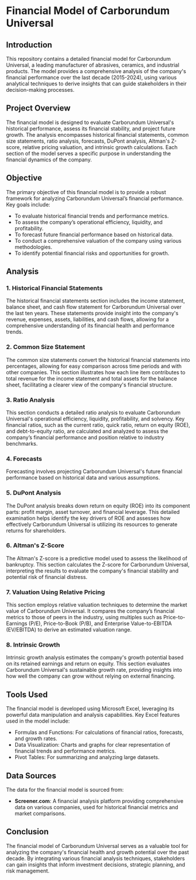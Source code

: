 # Financial Model of Carborundum Universal

## Introduction

This repository contains a detailed financial model for Carborundum Universal, a leading manufacturer of abrasives, ceramics, and industrial products. The model provides a comprehensive analysis of the company's financial performance over the last decade (2015-2024), using various analytical techniques to derive insights that can guide stakeholders in their decision-making processes.

## Project Overview

The financial model is designed to evaluate Carborundum Universal's historical performance, assess its financial stability, and project future growth. The analysis encompasses historical financial statements, common size statements, ratio analysis, forecasts, DuPont analysis, Altman's Z-score, relative pricing valuation, and intrinsic growth calculations. Each section of the model serves a specific purpose in understanding the financial dynamics of the company.

## Objective

The primary objective of this financial model is to provide a robust framework for analyzing Carborundum Universal’s financial performance. Key goals include:

- To evaluate historical financial trends and performance metrics.
- To assess the company’s operational efficiency, liquidity, and profitability.
- To forecast future financial performance based on historical data.
- To conduct a comprehensive valuation of the company using various methodologies.
- To identify potential financial risks and opportunities for growth.

## Analysis



### 1. Historical Financial Statements

The historical financial statements section includes the income statement, balance sheet, and cash flow statement for Carborundum Universal over the last ten years. These statements provide insight into the company's revenue, expenses, assets, liabilities, and cash flows, allowing for a comprehensive understanding of its financial health and performance trends.

### 2. Common Size Statement

The common size statements convert the historical financial statements into percentages, allowing for easy comparison across time periods and with other companies. This section illustrates how each line item contributes to total revenue for the income statement and total assets for the balance sheet, facilitating a clearer view of the company's financial structure.

### 3. Ratio Analysis

This section conducts a detailed ratio analysis to evaluate Carborundum Universal's operational efficiency, liquidity, profitability, and solvency. Key financial ratios, such as the current ratio, quick ratio, return on equity (ROE), and debt-to-equity ratio, are calculated and analyzed to assess the company’s financial performance and position relative to industry benchmarks.

### 4. Forecasts

Forecasting involves projecting Carborundum Universal's future financial performance based on historical data and various assumptions. 

### 5. DuPont Analysis

The DuPont analysis breaks down return on equity (ROE) into its component parts: profit margin, asset turnover, and financial leverage. This detailed examination helps identify the key drivers of ROE and assesses how effectively Carborundum Universal is utilizing its resources to generate returns for shareholders.

### 6. Altman's Z-Score

The Altman's Z-score is a predictive model used to assess the likelihood of bankruptcy. This section calculates the Z-score for Carborundum Universal, interpreting the results to evaluate the company's financial stability and potential risk of financial distress.

### 7. Valuation Using Relative Pricing

This section employs relative valuation techniques to determine the market value of Carborundum Universal. It compares the company’s financial metrics to those of peers in the industry, using multiples such as Price-to-Earnings (P/E), Price-to-Book (P/B), and Enterprise Value-to-EBITDA (EV/EBITDA) to derive an estimated valuation range.

### 8. Intrinsic Growth

Intrinsic growth analysis estimates the company's growth potential based on its retained earnings and return on equity. This section evaluates Carborundum Universal's sustainable growth rate, providing insights into how well the company can grow without relying on external financing.



## Tools Used

The financial model is developed using Microsoft Excel, leveraging its powerful data manipulation and analysis capabilities. Key Excel features used in the model include:

- Formulas and Functions: For calculations of financial ratios, forecasts, and growth rates.
- Data Visualization: Charts and graphs for clear representation of financial trends and performance metrics.
- Pivot Tables: For summarizing and analyzing large datasets.

## Data Sources

The data for the financial model is sourced from:
- **Screener.com**: A financial analysis platform providing comprehensive data on various companies, used for historical financial metrics and market comparisons.


## Conclusion

The financial model of Carborundum Universal serves as a valuable tool for analyzing the company's financial health and growth potential over the past decade. By integrating various financial analysis techniques, stakeholders can gain insights that inform investment decisions, strategic planning, and risk management.

